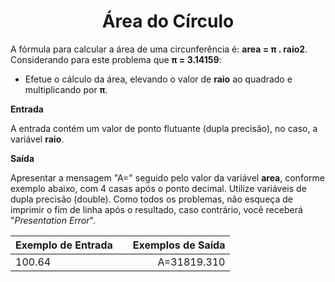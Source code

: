 <center>

  # Área do Círculo

</center>


A fórmula para calcular a área de uma circunferência é: **area = π . raio2**. Considerando para este problema que **π = 3.14159**:

- Efetue o cálculo da área, elevando o valor de **raio** ao quadrado e multiplicando por **π**.

**Entrada**

A entrada contém um valor de ponto flutuante (dupla precisão), no caso, a variável **raio**.

**Saída**

Apresentar a mensagem "A=" seguido pelo valor da variável **area**, conforme exemplo abaixo, com 4 casas após o ponto decimal. Utilize variáveis de dupla precisão (double). Como todos os problemas, não esqueça de imprimir o fim de linha após o resultado, caso contrário, você receberá "*Presentation Error*".

<div align="center">

| Exemplo de Entrada  |              | Exemplos de Saída  |
| :------------------ | :----------: | -----------------: |
|       100.64        |              |    A=31819.310     |

</div>

